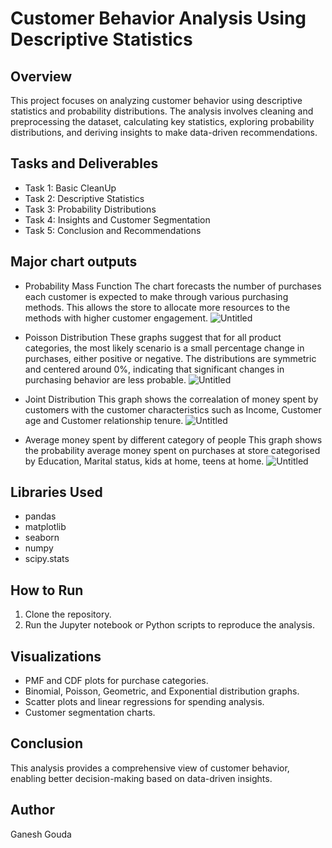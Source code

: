 # Customer Behavior Analysis Using Descriptive Statistics

## Overview
This project focuses on analyzing customer behavior using descriptive statistics and probability distributions. The analysis involves cleaning and preprocessing the dataset, calculating key statistics, exploring probability distributions, and deriving insights to make data-driven recommendations.

## Tasks and Deliverables
- Task 1: Basic CleanUp
- Task 2: Descriptive Statistics
- Task 3: Probability Distributions
- Task 4: Insights and Customer Segmentation
- Task 5: Conclusion and Recommendations

## Major chart outputs
- Probability Mass Function
  The chart forecasts the number of purchases each customer is expected to make through various purchasing methods. This allows the store to allocate more resources to the methods with higher customer engagement.
![Untitled](https://github.com/user-attachments/assets/3a7b6390-e36a-45ef-b478-e2614cd656da)

- Poisson Distribution
  These graphs suggest that for all product categories, the most likely scenario is a small percentage change in purchases, either positive or negative. The distributions are symmetric and centered around 0%, indicating that significant changes in purchasing behavior are less probable.
![Untitled](https://github.com/user-attachments/assets/66e6ed0c-2141-4287-80c9-b66e4b0ecab2)

- Joint Distribution
   This graph shows the correalation of money spent by customers with the customer characteristics such as Income, Customer age and Customer relationship tenure.
![Untitled](https://github.com/user-attachments/assets/db9ab8d8-8ddb-47f2-93a0-51f79b138625)

- Average money spent by different category of people
  This graph shows the probability average money spent on purchases at store categorised by Education, Marital status, kids at home, teens at home.
![Untitled](https://github.com/user-attachments/assets/43aab698-3eb7-4597-949c-eaa2b3ec0c72)


## Libraries Used
- pandas
- matplotlib
- seaborn
- numpy
- scipy.stats

## How to Run
1. Clone the repository.
3. Run the Jupyter notebook or Python scripts to reproduce the analysis.

## Visualizations
- PMF and CDF plots for purchase categories.
- Binomial, Poisson, Geometric, and Exponential distribution graphs.
- Scatter plots and linear regressions for spending analysis.
- Customer segmentation charts.

## Conclusion
This analysis provides a comprehensive view of customer behavior, enabling better decision-making based on data-driven insights.

## Author
Ganesh Gouda
